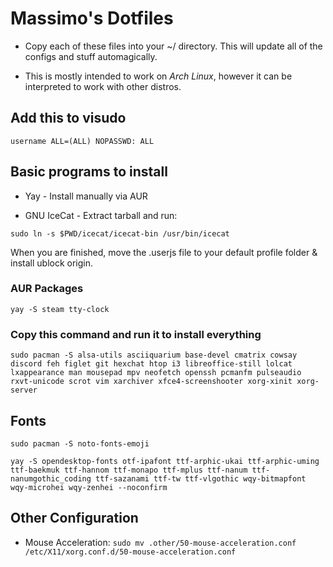# Massimo's Dotfiles

- Copy each of these files into your ~/ directory. This will update all of the configs and stuff automagically.

- This is mostly intended to work on *Arch Linux*, however it can be interpreted to work with other distros.

## Add this to visudo

`username ALL=(ALL) NOPASSWD: ALL`

## Basic programs to install

- Yay - Install manually via AUR

- GNU IceCat - Extract tarball and run:

`sudo ln -s $PWD/icecat/icecat-bin /usr/bin/icecat`

When you are finished, move the .userjs file to your default profile folder & install ublock origin.

### AUR Packages

`yay -S steam tty-clock`

### Copy this command and run it to install everything 

`sudo pacman -S alsa-utils asciiquarium base-devel cmatrix cowsay discord feh figlet git hexchat htop i3 libreoffice-still lolcat lxappearance man mousepad mpv neofetch openssh pcmanfm pulseaudio rxvt-unicode scrot vim xarchiver xfce4-screenshooter xorg-xinit xorg-server`

## Fonts

`sudo pacman -S noto-fonts-emoji`

`yay -S opendesktop-fonts otf-ipafont ttf-arphic-ukai ttf-arphic-uming ttf-baekmuk ttf-hannom ttf-monapo ttf-mplus ttf-nanum ttf-nanumgothic_coding ttf-sazanami ttf-tw ttf-vlgothic wqy-bitmapfont wqy-microhei wqy-zenhei --noconfirm`

## Other Configuration

- Mouse Acceleration: `sudo mv .other/50-mouse-acceleration.conf /etc/X11/xorg.conf.d/50-mouse-acceleration.conf`
